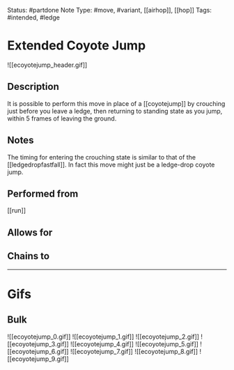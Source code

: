 Status: #partdone
Note Type: #move, #variant, [[airhop]], [[hop]]
Tags: #intended, #ledge 

# Extended Coyote Jump
![[ecoyotejump_header.gif]]
## Description
It is possible to perform this move in place of a [[coyotejump]] by crouching just before you leave a ledge, then returning to standing state as you jump, within 5 frames of leaving the ground.

## Notes
The timing for entering the crouching state is similar to that of the [[ledgedropfastfall]]. In fact this move might just be a ledge-drop coyote jump.

## Performed from
[[run]]

## Allows for


## Chains to


___
# Gifs
## Bulk
![[ecoyotejump_0.gif]]
![[ecoyotejump_1.gif]]
![[ecoyotejump_2.gif]]
![[ecoyotejump_3.gif]]
![[ecoyotejump_4.gif]]
![[ecoyotejump_5.gif]]
![[ecoyotejump_6.gif]]
![[ecoyotejump_7.gif]]
![[ecoyotejump_8.gif]]
![[ecoyotejump_9.gif]]